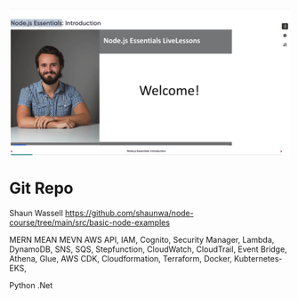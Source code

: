 ![alt text](image.png)

# Git Repo

Shaun Wassell
https://github.com/shaunwa/node-course/tree/main/src/basic-node-examples

MERN
MEAN
MEVN
AWS
API, IAM, Cognito, Security Manager, Lambda, DynamoDB, SNS, SQS, Stepfunction, CloudWatch, CloudTrail, Event Bridge, Athena, Glue, AWS CDK, Cloudformation, Terraform, Docker, Kubternetes-EKS, 

Python
.Net